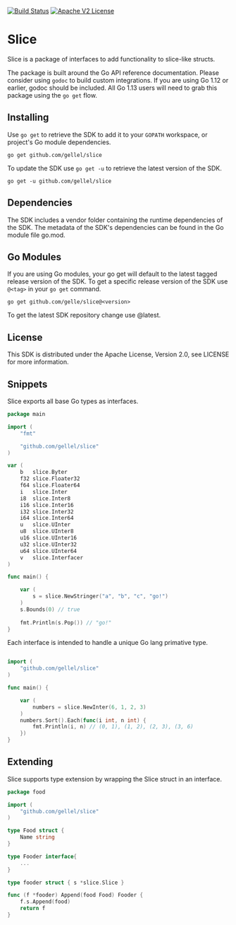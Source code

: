 [![Build Status](https://travis-ci.org/gellel/slice.svg?branch=master)](https://travis-ci.org/gellel/slice)
[![Apache V2 License](https://img.shields.io/badge/license-Apache%20V2-blue.svg)](https://github.com/gellel/slice/blob/master/LICENSE)

# Slice

Slice is a package of interfaces to add functionality to slice-like structs.

The package is built around the Go API reference documentation. Please consider using `godoc`
to build custom integrations. If you are using Go 1.12 or earlier, godoc should be included. All
Go 1.13 users will need to grab this package using the `go get` flow.

## Installing

Use `go get` to retrieve the SDK to add it to your `GOPATH` workspace, or project's Go module dependencies.

```go get github.com/gellel/slice```

To update the SDK use `go get -u` to retrieve the latest version of the SDK.

```go get -u github.com/gellel/slice```

## Dependencies

The SDK includes a vendor folder containing the runtime dependencies of the SDK. The metadata of the SDK's dependencies can be found in the Go module file go.mod.

## Go Modules

If you are using Go modules, your go get will default to the latest tagged release version of the SDK. To get a specific release version of the SDK use `@<tag>` in your `go get` command.

```go get github.com/gelle/slice@<version>```

To get the latest SDK repository change use @latest.

## License

This SDK is distributed under the Apache License, Version 2.0, see LICENSE for more information.

## Snippets

Slice exports all base Go types as interfaces.

```Go
package main

import (
	"fmt"

	"github.com/gellel/slice"
)

var (
	b   slice.Byter
	f32 slice.Floater32
	f64 slice.Floater64
	i   slice.Inter
	i8  slice.Inter8
	i16 slice.Inter16
	i32 slice.Inter32
	i64 slice.Inter64
	u   slice.UInter
	u8  slice.UInter8
	u16 slice.UInter16
	u32 slice.UInter32
	u64 slice.UInter64
	v   slice.Interfacer
)

func main() {

	var (
		s = slice.NewStringer("a", "b", "c", "go!")
	)
    s.Bounds(0) // true
    
    fmt.Println(s.Pop()) // "go!"
}

```
Each interface is intended to handle a unique Go lang primative type. 

```Go

import (
    "github.com/gellel/slice"
)

func main() {

    var (
        numbers = slice.NewInter(6, 1, 2, 3)
    )
    numbers.Sort().Each(func(i int, n int) {
        fmt.Println(i, n) // (0, 1), (1, 2), (2, 3), (3, 6)
    })
}
```

## Extending

Slice supports type extension by wrapping the Slice struct in an interface.

```Go
package food 

import (
    "github.com/gellel/slice"
)

type Food struct {
    Name string
}

type Fooder interface{
    ...
}

type fooder struct { s *slice.Slice }

func (f *fooder) Append(food Food) Fooder {
    f.s.Append(food)
    return f
}
```